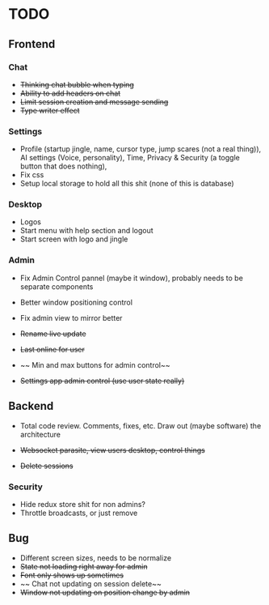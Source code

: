 # TODO

## Frontend

### Chat

- ~~Thinking chat bubble when typing~~
- ~~Ability to add headers on chat~~
- ~~Limit session creation and message sending~~
- ~~Type writer effect~~

### Settings

- Profile (startup jingle, name, cursor type, jump scares (not a real thing)), AI settings (Voice, personality), Time, Privacy & Security (a toggle button that does nothing),
- Fix css
- Setup local storage to hold all this shit (none of this is database)

### Desktop

- Logos
- Start menu with help section and logout
- Start screen with logo and jingle

### Admin

- Fix Admin Control pannel (maybe it window), probably needs to be separate components
- Better window positioning control
- Fix admin view to mirror better

- ~~Rename live update~~
- ~~Last online for user~~
- ~~ Min and max buttons for admin control~~
- ~~Settings app admin control (use user state really)~~

## Backend

- Total code review. Comments, fixes, etc. Draw out (maybe software) the architecture
- ~~Websocket parasite, view users desktop, control things~~

- ~~Delete sessions~~

### Security

- Hide redux store shit for non admins?
- Throttle broadcasts, or just remove

## Bug

- Different screen sizes, needs to be normalize
- ~~State not loading right away for admin~~
- ~~Font only shows up sometimes~~
- ~~ Chat not updating on session delete~~
- ~~Window not updating on position change by admin~~
